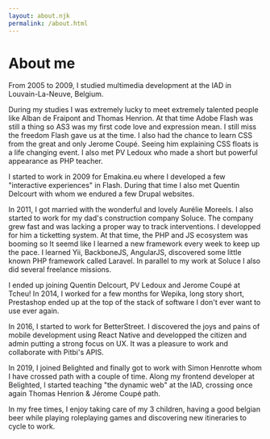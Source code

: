 ```yaml
---
layout: about.njk
permalink: /about.html
---
```


# About me

From 2005 to 2009, I studied multimedia development at the IAD in 
Louvain-La-Neuve, Belgium. 

During my studies I was extremely lucky to meet extremely talented people like Alban de Fraipont and Thomas Henrion. 
At that time Adobe Flash was still a thing so AS3 was my first code love 
and expression mean. I still miss the freedom Flash gave us at the time.
I also had the chance to learn CSS from the great and only Jerome Coupé. Seeing him explaining CSS floats is a life changing event. I also
 met PV Ledoux who made a short but powerful appearance as PHP teacher.

I started to work in 2009 for Emakina.eu where I developed a few 
"interactive experiences" in Flash. During that time I also met Quentin 
Delcourt with whom we endured a few Drupal websites.

In 2011, I got married with the wonderful and lovely Aurélie Moreels. I also 
started to work for my dad's construction company Soluce. The company 
grew fast and was lacking a proper way to track interventions. I 
developped for him a ticketting system. At that time, the PHP and JS 
ecosystem was booming so It seemd like I learned a new framework every 
week to keep up the pace. I learned Yii, BackboneJS, AngularJS, 
discovered some little known PHP framework called Laravel. In parallel 
to my work at Soluce I also did several freelance missions.

I ended up joining Quentin Delcourt, PV Ledoux and Jerome Coupé at Tcheu! In 2014, I worked for a few months for Wepika, long story short, Prestashop ended up at the top of the stack 
of software I don't ever want to use ever again.

In 2016, I started to work for BetterStreet. I discovered the joys and pains of mobile development using React Native and developped the citizen and 
admin putting a strong focus on UX. It was a pleasure to work and collaborate with Pitbi's APIS.

In 2019, I joined Belighted and finally got to work with Simon Henrotte whom I have crossed path with a couple of time.
Along my frontend developer at Belighted, I started teaching "the dynamic web" at the IAD, crossing once again Thomas Henrion &amp; Jérome Coupé path.

In my free times, I enjoy taking care of my 3 children, having a good belgian beer while playing roleplaying games and discovering new itineraries to cycle to work. 